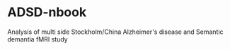 # ADSD-nbook
Analysis of multi side Stockholm/China Alzheimer's disease and Semantic demantia fMRI study
